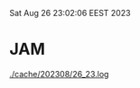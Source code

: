 Sat Aug 26 23:02:06 EEST 2023
# JAM
<a href='./cache/202308/26_23.log'>./cache/202308/26_23.log</a>
